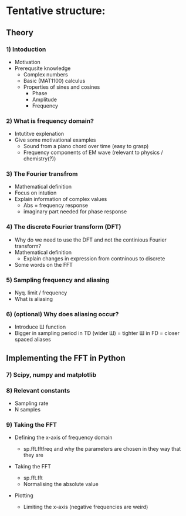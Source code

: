 # Tentative structure: 

## Theory 

### 1) Intoduction
 
- Motivation 
- Prerequsite knowledge
	- Complex numbers 
	- Basic (MAT1100) calculus 
	- Properties of sines and cosines
		- Phase
		- Amplitude 
		- Frequency 

### 2) What is frequency domain? 

- Intutitve explenation 
- Give some motivational examples
	- Sound from a piano chord over time (easy to grasp)
	- Frequency components of EM wave (relevant to physics / chemistry(?))

### 3) The Fourier transfrom 

- Mathematical definition 
- Focus on intution 
- Explain information of complex values 
	- Abs = frequency response
	- imaginary part needed for phase response 

### 4) The discrete Fourier transform (DFT) 

- Why do we need to use the DFT and not the continious Fourier transform? 
- Mathematical definition
	- Explain changes in expression from contninous to discrete
- Some words on the FFT 

### 5) Sampling frequency and aliasing 
- Nyq. limit / frequency 
- What is aliasing 

### 6) (optional) Why does aliasing occur? 
- Introduce Ш function 
- Bigger in sampling period in TD (wider Ш) = tighter Ш in FD = closer spaced aliases 

## Implementing the FFT in Python 

### 7) Scipy, numpy and matplotlib 

### 8) Relevant constants
 
- Sampling rate
- N samples 

### 9) Taking the FFT 
- Defining the x-axis of frequency domain 
	- sp.fft.fftfreq and why the parameters are chosen in they way that they are 
- Taking the FFT 
	- sp.fft.fft 
	- Normalising the absolute value

- Plotting
	- Limiting the x-axis (negative frequencies are weird) 
